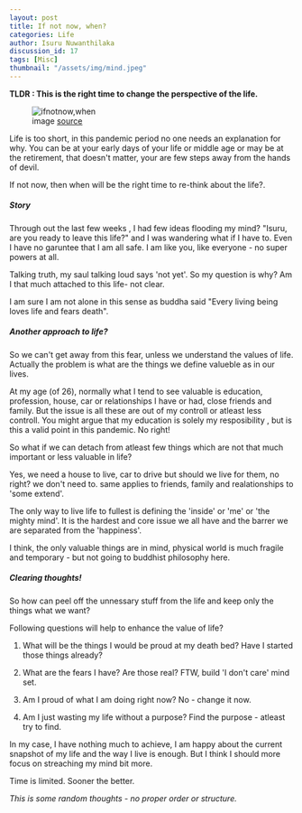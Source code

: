 ```yaml
---
layout: post
title: If not now, when?
categories: Life
author: Isuru Nuwanthilaka
discussion_id: 17
tags: [Misc]
thumbnail: "/assets/img/mind.jpeg"
---
```


**TLDR : This is the right time to change the perspective of the life.**

<figure>
  <img src="{{ site.url }}/assets/img/mind.jpeg" alt="ifnotnow,when" class="fig-img"/>
  <figcaption>image <a href="https://scopeblog.stanford.edu/2018/06/18/mind-this-research-reveals-the-power-of-the-mind/">source</a></figcaption>
</figure>

Life is too short, in this pandemic period no one needs an explanation for why. You can be at your early days of your life or middle age or may be at the retirement, that doesn't matter, your are few steps away from the hands of devil.

If not now, then when will be the right time to re-think about the life?.

##### Story

Through out the last few weeks , I had few ideas flooding my mind? "Isuru, are you ready to leave this life?" and I was wandering what if I have to. Even I have no garuntee that I am all safe. I am like you, like everyone - no super powers at all.

Talking truth, my saul talking loud says 'not yet'. So my question is why? Am I that much attached to this life- not clear.

I am sure I am not alone in this sense as buddha said "Every living being loves life and fears death".

##### Another approach to life?

So we can't get away from this fear, unless we understand the values of life. Actually the problem is what are the things we define valueble as in our lives.

At my age (of 26), normally what I tend to see valuable is education, profession, house, car or relationships I have or had, close friends and family. But the issue is all these are out of my controll or atleast less controll. You might argue that my education is solely my resposibility , but is this a valid point in this pandemic. No right!

So what if we can detach from atleast few things which are not that much important or less valuable in life?

Yes, we need a house to live, car to drive but should we live for them, no right? we don't need to. same applies to friends, family and realationships to 'some extend'.

The only way to live life to fullest is defining the 'inside' or 'me' or 'the mighty mind'. It is the hardest and core issue we all have and the barrer we are separated from the 'happiness'.

I think, the only valuable things are in mind, physical world is much fragile and temporary - but not going to buddhist philosophy here.

##### Clearing thoughts!

So how can peel off the unnessary stuff from the life and keep only the things what we want?

Following questions will help to enhance the value of life?

1. What will be the things I would be proud at my death bed? Have I started those things already?

2. What are the fears I have? Are those real? FTW, build 'I don't care' mind set.

3. Am I proud of what I am doing right now? No - change it now.

4. Am I just wasting my life without a purpose? Find the purpose - atleast try to find.

In my case, I have nothing much to achieve, I am happy about the current snapshot of my life and the way I live is enough. But I think I should more focus on streaching my mind bit more.

Time is limited. Sooner the better.

_This is some random thoughts - no proper order or structure._
